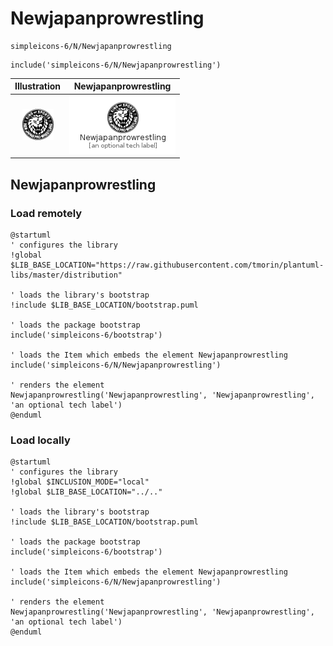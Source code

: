 # Newjapanprowrestling


```text
simpleicons-6/N/Newjapanprowrestling
```

```text
include('simpleicons-6/N/Newjapanprowrestling')
```



| Illustration | Newjapanprowrestling |
| :---: | :---: |
| ![illustration for Illustration](../../simpleicons-6/N/Newjapanprowrestling.png) | ![illustration for Newjapanprowrestling](../../simpleicons-6/N/Newjapanprowrestling.Local.png) |




## Newjapanprowrestling

### Load remotely
```plantuml
@startuml
' configures the library
!global $LIB_BASE_LOCATION="https://raw.githubusercontent.com/tmorin/plantuml-libs/master/distribution"

' loads the library's bootstrap
!include $LIB_BASE_LOCATION/bootstrap.puml

' loads the package bootstrap
include('simpleicons-6/bootstrap')

' loads the Item which embeds the element Newjapanprowrestling
include('simpleicons-6/N/Newjapanprowrestling')

' renders the element
Newjapanprowrestling('Newjapanprowrestling', 'Newjapanprowrestling', 'an optional tech label')
@enduml
```

### Load locally
```plantuml
@startuml
' configures the library
!global $INCLUSION_MODE="local"
!global $LIB_BASE_LOCATION="../.."

' loads the library's bootstrap
!include $LIB_BASE_LOCATION/bootstrap.puml

' loads the package bootstrap
include('simpleicons-6/bootstrap')

' loads the Item which embeds the element Newjapanprowrestling
include('simpleicons-6/N/Newjapanprowrestling')

' renders the element
Newjapanprowrestling('Newjapanprowrestling', 'Newjapanprowrestling', 'an optional tech label')
@enduml
```

